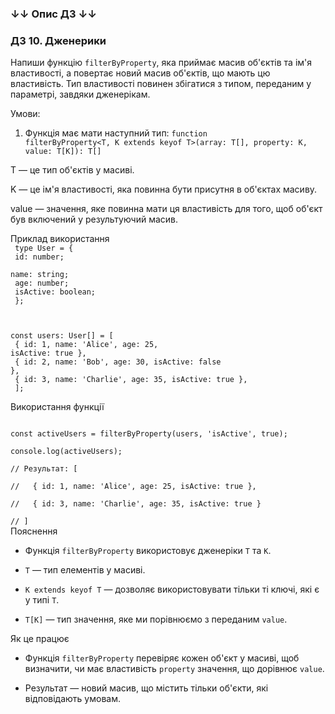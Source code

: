 ### ↓↓ Опис ДЗ ↓↓ 
### ДЗ 10. Дженерики
Напиши функцію `filterByProperty`, яка приймає масив об'єктів та ім'я властивості, а повертає новий масив об'єктів, що мають цю властивість. Тип властивості повинен збігатися з типом, переданим у параметрі, завдяки дженерікам.

Умови:

1. Функція має мати наступний тип:
   <code>function filterByProperty<T, K extends keyof T>(array: T[], property: K, value: T[K]): T[]</code>

T — це тип об'єктів у масиві.

K — це ім'я властивості, яка повинна бути присутня в об'єктах масиву.

value — значення, яке повинна мати ця властивість для того, щоб об'єкт був включений у результуючий масив.

Приклад використання
<code><br/>
type User = {<br/>
id: number;<br/>
name: string;<br/>
age: number;<br/>
isActive: boolean;<br/>
};

const users: User[] = [<br/>
{ id: 1, name: 'Alice', age: 25, isActive: true },<br/>
{ id: 2, name: 'Bob', age: 30, isActive: false },<br/>
{ id: 3, name: 'Charlie', age: 35, isActive: true },<br/>
];
</code>
<p>Використання функції</p>
<code>
const activeUsers = filterByProperty(users, 'isActive', true);<br/>
console.log(activeUsers);<br/>
// Результат: [<br/>
//   { id: 1, name: 'Alice', age: 25, isActive: true },<br/>
//   { id: 3, name: 'Charlie', age: 35, isActive: true }<br/>
// ]
</code>
Пояснення

- Функція `filterByProperty` використовує дженеріки `T` та `K`.

- `T` — тип елементів у масиві.

- `K extends keyof T` — дозволяє використовувати тільки ті ключі, які є у типі `T`.

- `T[K]` — тип значення, яке ми порівнюємо з переданим `value`.

Як це працює

- Функція `filterByProperty` перевіряє кожен об'єкт у масиві, щоб визначити, чи має властивість `property` значення, що дорівнює `value`.

- Результат — новий масив, що містить тільки об'єкти, які відповідають умовам.